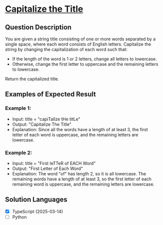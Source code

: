 # [Capitalize the Title](https://leetcode.com/problems/capitalize-the-title/)

## Question Description

You are given a string title consisting of one or more words separated by a single space, where each word consists of English letters. Capitalize the string by changing the capitalization of each word such that:

  - If the length of the word is 1 or 2 letters, change all letters to lowercase.
  - Otherwise, change the first letter to uppercase and the remaining letters to lowercase.

Return the capitalized title.

## Examples of Expected Result

### Example 1:

- Input: title = "capiTalIze tHe titLe"
- Output: "Capitalize The Title"
- Explanation:
  Since all the words have a length of at least 3, the first letter of each word is uppercase, and the remaining letters are lowercase.

### Example 2:

- Input: title = "First leTTeR of EACH Word"
- Output: "First Letter of Each Word"
- Explanation:
  The word "of" has length 2, so it is all lowercase.
  The remaining words have a length of at least 3, so the first letter of each remaining word is uppercase, and the remaining letters are lowercase.

## Solution Languages

- [x] TypeScript (2025-03-14)
- [ ] Python